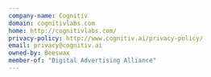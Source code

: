 ```yaml
---
company-name: Cognitiv
domain: cognitivlabs.com
home: http://cognitivlabs.com/
privacy-policy: http://www.cognitiv.ai/privacy-policy/
email: privacy@cognitiv.ai
owned-by: Beeswax
member-of: "Digital Advertising Alliance"
---
```




